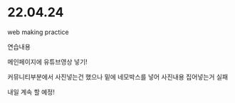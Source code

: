 # 22.04.24
web making practice

  연습내용
  
  메인페이지에 유튜브영상 넣기!
  
  커뮤니티부분에서 사진넣는건 했으나 밑에 네모박스를 넣어 사진내용 집어넣는거 실패
  
  내일 계속 할 예정!
